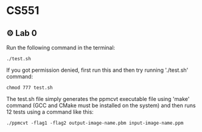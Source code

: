# CS551

## ⚙️ Lab 0

Run the following command in the terminal:
```
./test.sh
```

If you got permission denied, first run this and then try running './test.sh' command:
```
chmod 777 test.sh
```

The test.sh file simply generates the ppmcvt executable file using 'make' command (GCC and CMake must be installed on the system) and then runs 12 tests using a command like this: 

```
./ppmcvt -flag1 -flag2 output-image-name.pbm input-image-name.ppm
```
